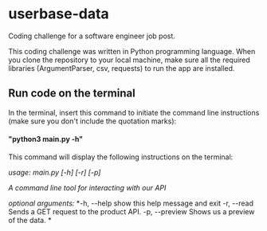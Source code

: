# userbase-data
Coding challenge for a software engineer job post. 

This coding challenge was written in Python programming language. When you clone the repository to your local machine, make sure all the required libraries (ArgumentParser, csv, requests) to run the app are installed.

## Run code on the terminal

In the terminal, insert this command to initiate the command line instructions (make sure you don't include the quotation marks): 

#### "python3 main.py -h"

This command will display the following instructions on the terminal:


*usage: main.py [-h] [-r] [-p]*

*A command line tool for interacting with our API*

*optional arguments:*
  *-h, --help     show this help message and exit
  -r, --read     Sends a GET request to the product API.
  -p, --preview  Shows us a preview of the data. *


